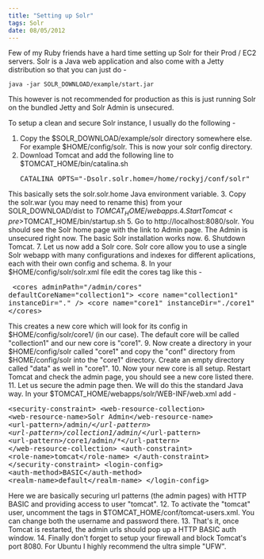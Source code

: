 ```yaml
--- 
title: "Setting up Solr"
tags: Solr
date: 08/05/2012
---
```


Few of my Ruby friends have a hard time setting up Solr for their Prod / EC2 servers. Solr is a Java web application and also come with a Jetty distribution so that you can just do -
    
    java -jar SOLR_DOWNLOAD/example/start.jar

This however is not recommended for production as this is just running Solr on the bundled Jetty and Solr Admin is unsecured.

To setup a clean and secure Solr instance, I usually do the following -

1. Copy the $SOLR_DOWNLOAD/example/solr directory somewhere else. For example $HOME/config/solr. This is now your solr config directory.
2. Download Tomcat and add the following line to $TOMCAT_HOME/bin/catalina.sh
    <pre>CATALINA_OPTS="-Dsolr.solr.home=/home/rockyj/conf/solr"</pre>
This basically sets the solr.solr.home Java environment variable.
3. Copy the solr.war (you may need to rename this) from your SOLR_DOWNLOAD/dist to $TOMCAT_HOME/webapps.
4. Start Tomcat
    <pre>$TOMCAT_HOME/bin/startup.sh</pre>
5. Go to http://localhost:8080/solr. You should see the Solr home page with the link to Admin page. The Admin is unsecured right now. The basic Solr installation works now.
6. Shutdown Tomcat.
7. Let us now add a Solr core. Solr core allow you to use a single Solr webapp with many configurations and indexes for different aplications, each with their own config and schema.
8. In your $HOME/config/solr/solr.xml file edit the cores tag like this -
    <pre>
      &lt;cores adminPath="/admin/cores" defaultCoreName="collection1"&gt;
        &lt;core name="collection1" instanceDir="." /&gt;
        &lt;core name="core1" instanceDir="./core1" /&gt;
      &lt;/cores&gt;</pre>
This creates a new core which will look for its config in $HOME/config/solr/core1/ (in our case). The default core will be called "collection1" and our new core is "core1".
9. Now create a directory in your $HOME/config/solr called "core1" and copy the "conf" directory from $HOME/config/solr into the "core1" directory. Create an empty directory called "data" as well in "core1".
10. Now your new core is all setup. Restart Tomcat and check the admin page, you should see a new core listed there.
11. Let us secure the admin page then. We will do this the standard Java way. In your $TOMCAT_HOME/webapps/solr/WEB-INF/web.xml add -
    <pre>
      &lt;security-constraint&gt;
        &lt;web-resource-collection&gt;
          &lt;web-resource-name&gt;Solr Admin&lt;/web-resource-name&gt;
          &lt;url-pattern&gt;/admin/*&lt;/url-pattern&gt;
          &lt;url-pattern&gt;/collection1/admin/*&lt;/url-pattern&gt;
          &lt;url-pattern&gt;/core1/admin/*&lt;/url-pattern&gt;
        &lt;/web-resource-collection&gt;
        &lt;auth-constraint&gt;
          &lt;role-name&gt;tomcat&lt;/role-name&gt;
        &lt;/auth-constraint&gt;
      &lt;/security-constraint&gt;
      &lt;login-config&gt;
        &lt;auth-method&gt;BASIC&lt;/auth-method&gt;
        &lt;realm-name&gt;default&lt;/realm-name&gt;
      &lt;/login-config&gt;
    </pre>
Here we are basically securing url patterns (the admin pages) with HTTP BASIC and providing access to user "tomcat".
12. To activate the "tomcat" user, uncomment the tags in $TOMCAT_HOME/conf/tomcat-users.xml. You can change both the username and password there.
13. That's it, once Tomcat is restarted, the admin urls should pop up a HTTP BASIC auth window.
14. Finally don't forget to setup your firewall and block Tomcat's port 8080. For Ubuntu I highly recommend the ultra simple "UFW".